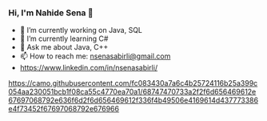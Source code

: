 ### Hi, I'm Nahide Sena 👋

- 🔭 I’m currently working on Java, SQL
- 🌱 I’m currently learning C#
- 💬 Ask me about Java, C++
- 📫 How to reach me: nsenasabirli@gmail.com
- https://www.linkedin.com/in/nsenasabirli/

https://camo.githubusercontent.com/fc083430a7a6c4b25724116b25a399c054aa230051bcb1f08ca55c4770ea70a1/68747470733a2f2f6d656469612e67697068792e636f6d2f6d656469612f336f4b49506e4169614d437773386e4f73452f67697068792e676966
